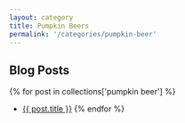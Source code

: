 ```yaml
---
layout: category
title: Pumpkin Beers
permalink: '/categories/pumpkin-beer'
---
```


## Blog Posts

{% for post in collections['pumpkin beer'] %}
  * <a href="{{post.url}}"  target="_self">{{ post.title }}</a>
{% endfor %}
